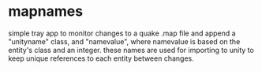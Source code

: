 # mapnames

simple tray app to monitor changes to a quake .map file and append a "unityname" class, and "namevalue", where namevalue is based on the entity's class and an integer.
these names are used for importing to unity to keep unique references to each entity between changes.
